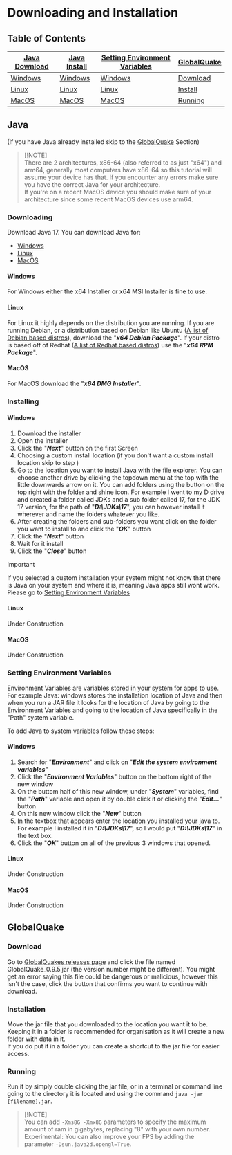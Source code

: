 # Downloading and Installation

## Table of Contents

| [Java Download](#JavaDownload)  | [Java Install](#JavaInstall)   | [Setting Environment Variables](#Environment) | [GlobalQuake](#GlobalQuake)      |
|---------------------------------|--------------------------------|-----------------------------------------------|----------------------------------|
| [Windows](#JavaDownloadWindows) | [Windows](#JavaInstallWindows) | [Windows](#EnvironmentWindows)                | [Download](#GlobalQuakeDownload) |
| [Linux](#JavaDownloadLinux)     | [Linux](#JavaInstallLinux)     | [Linux](#EnvironmentLinux)                    | [Install](#GlobalQuakeInstall)   |
| [MacOS](#JavaDownloadMacOS)     | [MacOS](#JavaInstallMacOS)     | [MacOS](#EnvironmentMacOS)                    | [Running](#GlobalQuakeRun)       |                


## Java
<a name="Java"></a>
(If you have Java already installed skip to the [GlobalQuake](#GlobalQuake) Section)

> [!NOTE]<br>
> There are 2 architectures, x86-64 (also referred to as just "x64") and arm64, generally most computers have x86-64 so this tutorial will assume your device has that.
> If you encounter any errors make sure you have the correct Java for your architecture.\
> If you're on a recent MacOS device you should make sure of your architecture since some recent MacOS devices use arm64.

### Downloading
<a name="JavaDownload"></a>
Download Java 17.
You can download Java for:
- [Windows](https://www.oracle.com/java/technologies/downloads/#jdk17-windows)
- [Linux](https://www.oracle.com/java/technologies/downloads/#jdk17-linux)
- [MacOS](https://www.oracle.com/java/technologies/downloads/#jdk17-mac)

#### Windows
<a name="JavaDownloadWindows"></a>
For Windows either the x64 Installer or x64 MSI Installer is fine to use.

#### Linux
<a name="JavaDownloadLinux"></a>
For Linux it highly depends on the distribution you are running. If you are running Debian, or a distribution based on Debian like Ubuntu ([A list of Debian based distros](https://en.wikipedia.org/wiki/List_of_Linux_distributions#Debian-based)), download the "**_x64 Debian Package_**". If your distro is based off of Redhat ([A list of Redhat based distros](https://en.wikipedia.org/wiki/List_of_Linux_distributions#RPM-based)) use the "**_x64 RPM Package_**".

#### MacOS
<a name="JavaDownloadMacOS"></a>
For MacOS download the "**_x64 DMG Installer_**".

### Installing
<a name="JavaInstall"></a>

#### Windows
<a name="JavaInstallWindows"></a>
1. Download the installer
2. Open the installer
3. Click the "**_Next_**" button on the first Screen
4. Choosing a custom install location (if you don't want a custom install location skip to step )
5. Go to the location you want to install Java with the file explorer. You can choose another drive by clicking the topdown menu at the top with the little downwards arrow on it. You can add folders using the button on the top right with the folder and shine icon. For example I went to my D drive and created a folder called JDKs and a sub folder called 17, for the JDK 17 version, for the path of "**_D:\JDKs\17_**", you can however install it wherever and name the folders whatever you like.
6. After creating the folders and sub-folders you want click on the folder you want to install to and click the "**_OK_**" button
7. Click the "**_Next_**" button
8. Wait for it install
9. Click the "**_Close_**" button

> [!IMPORTANT]  
> If you selected a custom installation your system might not know that there is Java on your system and where it is, meaning Java apps still wont work. Please go to [Setting Environment Variables](#Environment)

#### Linux
<a name="JavaInstallLinux"></a>
Under Construction

#### MacOS
<a name="JavaInstallMacOS"></a>
Under Construction

### Setting Environment Variables
<a name="Environment"></a>

Environment Variables are variables stored in your system for apps to use. For example Java: windows stores the installation location of Java and then when you run a JAR file it looks for the location of Java by going to the Environment Variables and going to the location of Java specifically in the "Path" system variable.

To add Java to system variables follow these steps:

#### Windows
<a name="EnvironmentWindows"></a>
1. Search for "**_Environment_**" and click on "**_Edit the system environment variables_**"
2. Click the "**_Environment Variables_**" button on the bottom right of the new window
3. On the buttom half of this new window, under "**_System_**" variables, find the "**_Path_**" variable and open it by double click it or clicking the "**_Edit..._**" button
4. On this new window click the "**_New_**" button
5. In the textbox that appears enter the location you installed your java to. For example I installed it in "**_D:\JDKs\17_**", so I would put "**_D:\JDKs\17_**" in the text box.
6. Click the "**_OK_**" button on all of the previous 3 windows that opened.

#### Linux
<a name="EnvironmentLinux"></a>
Under Construction

#### MacOS
<a name="EnvironmentMacOS"></a>
Under Construction

## GlobalQuake
<a name="GlobalQuake"></a>

### Download
<a name="GlobalQuakeDownload"></a>
Go to [GlobalQuakes releases page](https://github.com/xspanger3770/GlobalQuake/releases) and click the file named GlobalQuake_0.9.5.jar (the version number might be different).
You might get an error saying this file could be dangerous or malicious, however this isn't the case, click the button that confirms you want to continue with download.

### Installation
<a name="GlobalQuakeInstall"></a>
Move the jar file that you downloaded to the location you want it to be.\
Keeping it in a folder is recommended for organisation as it will create a new folder with data in it.\
If you do put it in a folder you can create a shortcut to the jar file for easier access.

### Running
<a name="GlobalQuakeRun"></a>
Run it by simply double clicking the jar file, or in a terminal or command line going to the directory it is located and using the command `java -jar [filename].jar`.
> [!NOTE]<br>
> You can add `-Xms8G -Xmx8G` parameters to specify the maximum amount of ram in gigabytes, replacing "8" with your own number.
> Experimental: You can also improve your FPS by adding the parameter `-Dsun.java2d.opengl=True`.
